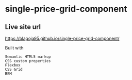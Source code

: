 # single-price-grid-component

## Live site url
https://blagoja95.github.io/single-price-grid-component/

Built with

    Semantic HTML5 markup
    CSS custom properties
    Flexbox
    CSS Grid
    BEM
